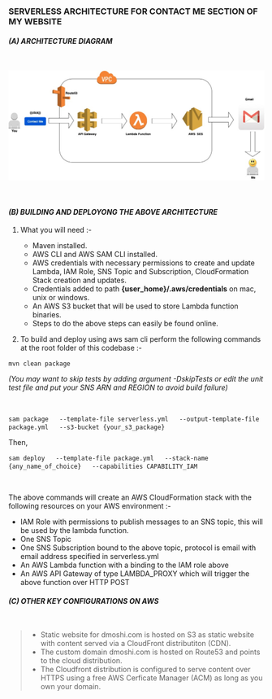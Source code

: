 
### SERVERLESS ARCHITECTURE FOR CONTACT ME SECTION OF MY WEBSITE

#### _(A) ARCHITECTURE DIAGRAM_

<br>

![architecture](https://raw.githubusercontent.com/dmoshi/serverless/master/dmoshi.com.contactme.lambda/src/main/resources/architecture_contactme_transparent.jpg "architecture")

<br>

#### _(B) BUILDING AND DEPLOYONG THE ABOVE ARCHITECTURE_

1. What you will need :- 

   * Maven installed.
   * AWS CLI and AWS SAM CLI installed.
   * AWS credentials with necessary permissions to create and update Lambda, IAM Role, SNS Topic and Subscription, CloudFormation Stack creation and updates. 
   * Credentials added to path **{user_home}/.aws/credentials** on mac, unix or windows. 
   * An AWS S3 bucket that will be used to store Lambda function binaries. 
   * Steps to do the above steps can easily be found online.
 
 2. To build and deploy using aws sam cli perform the following commands at the root folder of this codebase :- 
 
   ~~~
   mvn clean package
   ~~~
   _(You may want to skip tests by adding argument -DskipTests or edit the unit test file and put your SNS ARN and REGION to avoid build failure)_ 
  
  <br>
 
   ~~~
   sam package   --template-file serverless.yml   --output-template-file package.yml   --s3-bucket {your_s3_package} 
   ~~~
   
   Then,
   
   ~~~
   sam deploy   --template-file package.yml   --stack-name {any_name_of_choice}   --capabilities CAPABILITY_IAM
   ~~~

<br>

The above commands will create an AWS CloudFormation stack with the following resources on your AWS environment :- 

* IAM Role with permissions to publish messages to an SNS topic, this will be used by the lambda function.
* One SNS Topic
* One SNS Subscription bound to the above topic, protocol is email with email address specified in serverless.yml 
* An AWS Lambda function with a binding to the IAM role above
* An AWS API Gateway of type LAMBDA_PROXY which will trigger the above function over HTTP POST 



#### _(C) OTHER KEY CONFIGURATIONS ON AWS_ 

<br>

> * Static website for dmoshi.com is hosted on S3 as static website with content served via a CloudFront distributiton (CDN).
> * The custom domain dmoshi.com is hosted on Route53 and points to the cloud distribution.
> * The Cloudfront distribution is configured to serve content over HTTPS using a free AWS Cerficate Manager (ACM) as long as you own your domain.

<br>





